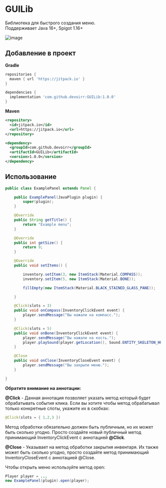 # GUILib

<t>Библиотека для быстрого создания меню.<br>
<t>Поддерживает Java 16+, Spigot 1.16+<t>

![image](https://github.com/devoirr/GUILib/assets/138160506/ea0ee1ff-8130-47ab-adc2-c14b402bc7e9)


## Добавление в проект
**Gradle**
``` gradle
repositories {
  maven { url 'https://jitpack.io' }
}

dependencies {
  implementation 'com.github.devoirr:GUILib:1.0.0'
}
```
**Maven**
``` xml
<repository>
  <id>jitpack.io</id>
  <url>https://jitpack.io</url>
</repository>

<dependency>
  <groupId>com.github.devoirr</groupId>
  <artifactId>GUILib</artifactId>
  <version>1.0.0</version>
</dependency>
```

## Использование
``` java
public class ExamplePanel extends Panel {

    public ExamplePanel(JavaPlugin plugin) {
        super(plugin);
    }

    @Override
    public String getTitle() {
        return "Example menu";
    }

    @Override
    public int getSize() {
        return 9;
    }

    @Override
    public void setItems() {

        inventory.setItem(3, new ItemStack(Material.COMPASS));
        inventory.setItem(5, new ItemStack(Material.BONE));

        fillEmpty(new ItemStack(Material.BLACK_STAINED_GLASS_PANE));

    }

    @Click(slots = 3)
    public void onCompass(InventoryClickEvent event) {
        player.sendMessage("Вы нажали на компасс.");
    }

    @Click(slots = 5)
    public void onBone(InventoryClickEvent event) {
        player.sendMessage("Вы нажали на кость.");
        player.playSound(player.getLocation(), Sound.ENTITY_SKELETON_HURT, 1f, 1f);
    }

    @Close
    public void onClose(InventoryCloseEvent event) {
        player.sendMessage("Вы закрыли меню.");
    }

}

```
__Обратите внимание на аннотации:__ </p>
**@Click** - Данная аннотация позволяет указать метод который будет обрабатывать
события клика. Если вы хотите чтобы метод обрабатывал только конкретные слоты,
укажите их в скобках: 
``` java 
@Click(slots = { 1,2,3 })
```
Метод обработки обязательно должен быть публичным, но их может быть сколько угодно.
Просто создайте новый публичный метод принимающий InventoryClickEvent с аннотацией **@Click**.

**@Close** - Указывает на метод обработки закрытия инвентаря. Их также может быть сколько угодно,
просто создайте метод принимающий InventoryCloseEvent с аннотацией @Close.

Чтобы открыть меню используйте метод open:
``` java
Player player = ...
new ExamplePanel(plugin).open(player);
```
<t></t>
